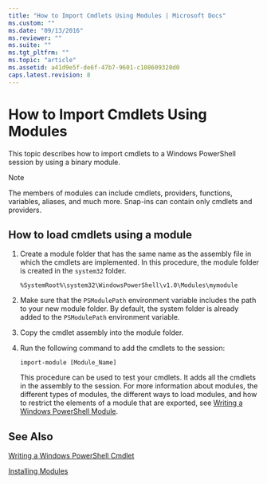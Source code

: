 ```yaml
---
title: "How to Import Cmdlets Using Modules | Microsoft Docs"
ms.custom: ""
ms.date: "09/13/2016"
ms.reviewer: ""
ms.suite: ""
ms.tgt_pltfrm: ""
ms.topic: "article"
ms.assetid: a41d9e5f-de6f-47b7-9601-c108609320d0
caps.latest.revision: 8
---
```

# How to Import Cmdlets Using Modules

This topic describes how to import cmdlets to a Windows PowerShell session by using a binary module.

> [!NOTE]
> The members of modules can include cmdlets, providers, functions, variables, aliases, and much more. Snap-ins can contain only cmdlets and providers.

## How to load cmdlets using a module

1. Create a module folder that has the same name as the assembly file in which the cmdlets are implemented. In this procedure, the module folder is created in the `system32` folder.

    `%SystemRoot%\system32\WindowsPowerShell\v1.0\Modules\mymodule`

2. Make sure that the `PSModulePath` environment variable includes the path to your new module folder. By default, the system folder is already added to the `PSModulePath` environment variable.

3. Copy the cmdlet assembly into the module folder.

4. Run the following command to add the cmdlets to the session:

    `import-module [Module_Name]`

    This procedure can be used to test your cmdlets. It adds all the cmdlets in the assembly to the session. For more information about modules, the different types of modules, the different ways to load modules, and how to restrict the elements of a module that are exported, see [Writing a Windows PowerShell Module](../module/writing-a-windows-powershell-module.md).

## See Also

[Writing a Windows PowerShell Cmdlet](./writing-a-windows-powershell-cmdlet.md)

[Installing Modules](../module/installing-a-powershell-module.md)
